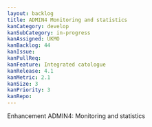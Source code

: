 ```yaml
---
layout: backlog
title: ADMIN4 Monitoring and statistics
kanCategory: develop
kanSubCategory: in-progress
kanAssigned: UKMO
kanBacklog: 44
kanIssue:
kanPullReq:
kanFeature: Integrated catologue
kanRelease: 4.1
kanMetric: 2.1
kanSize: 3
kanPriority: 3
kanRepo: 
---
```

Enhancement ADMIN4: Monitoring and statistics
